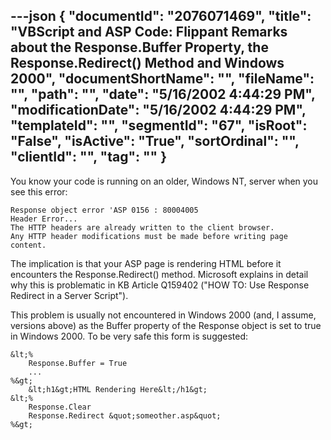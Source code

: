 ---json
{
  "documentId": "2076071469",
  "title": "VBScript and ASP Code: Flippant Remarks about the Response.Buffer Property, the Response.Redirect() Method and Windows 2000",
  "documentShortName": "",
  "fileName": "",
  "path": "",
  "date": "5/16/2002 4:44:29 PM",
  "modificationDate": "5/16/2002 4:44:29 PM",
  "templateId": "",
  "segmentId": "67",
  "isRoot": "False",
  "isActive": "True",
  "sortOrdinal": "",
  "clientId": "",
  "tag": ""
}
---

You know your code is running on an older, Windows NT, server when you see this error:

    Response object error 'ASP 0156 : 80004005 
    Header Error...
    The HTTP headers are already written to the client browser.
    Any HTTP header modifications must be made before writing page content.
 
The implication is that your ASP page is rendering HTML before it encounters the Response.Redirect() method. Microsoft explains in detail why this is problematic in KB Article Q159402 (&quot;HOW TO: Use Response Redirect in a Server Script&quot;).

This problem is usually not encountered in Windows 2000 (and, I assume, versions above) as the Buffer property of the Response object is set to true in Windows 2000. To be very safe this form is suggested:

    &lt;%
        Response.Buffer = True
        ...
    %&gt;
        &lt;h1&gt;HTML Rendering Here&lt;/h1&gt;
    &lt;%
        Response.Clear
        Response.Redirect &quot;someother.asp&quot;
    %&gt;
